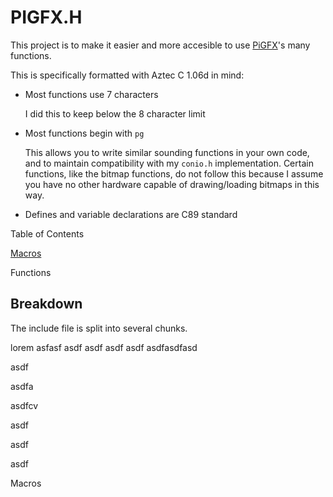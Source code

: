 # PIGFX.H

This project is to make it easier and more accesible to use [PiGFX](https://github.com/fbergama/pigfx)'s many functions.

This is specifically formatted with Aztec C 1.06d in mind:
* Most functions use 7 characters

  I did this to keep below the 8 character limit
* Most functions begin with `pg`

  This allows you to write similar sounding functions in your own code, and to maintain compatibility with my `conio.h` implementation. Certain functions, like the bitmap functions, do not follow this because I assume you have no other hardware capable of drawing/loading bitmaps in this way.
* Defines and variable declarations are C89 standard

Table of Contents

[Macros](#macros)

Functions





## Breakdown

The include file is split into several chunks.




lorem
asfasf
asdf
asdf
asdf
asdf
asdfasdfasd


asdf

asdfa


asdfcv

asdf


asdf

asdf

<a name="macros"></a>Macros